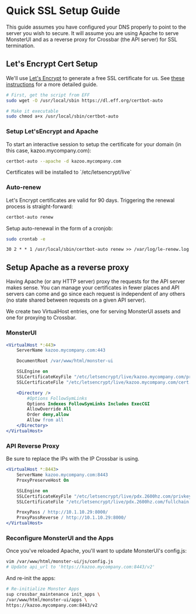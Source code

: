 <a id="org4bdaaae"></a>

# Quick SSL Setup Guide

This guide assumes you have configured your DNS properly to point to the server you wish to secure. It will assume you are using Apache to serve MonsterUI and as a reverse proxy for Crossbar (the API server) for SSL termination.


<a id="org02c5c19"></a>

## Let's Encrypt Cert Setup

We'll use [Let's Encrypt](https://letsencrypt.org/) to generate a free SSL certificate for us. See [these instructions](https://www.digitalocean.com/community/tutorials/how-to-secure-apache-with-let-s-encrypt-on-ubuntu-14-04) for a more detailed guide.

```bash
# First, get the script from EFF
sudo wget -O /usr/local/sbin https://dl.eff.org/certbot-auto

# Make it executable
sudo chmod a+x /usr/local/sbin/certbot-auto
```


<a id="orgeb6046d"></a>

### Setup Let'sEncrypt and Apache

To start an interactive session to setup the certificate for your domain (in this case, kazoo.mycompany.com):

```bash
certbot-auto --apache -d kazoo.mycompany.com
```

Certificates will be installed to \`/etc/letsencrypt/live\`


<a id="org5109f70"></a>

### Auto-renew

Let's Encrypt certificates are valid for 90 days. Triggering the renewal process is straight-forward:

```bash
certbot-auto renew
```

Setup auto-renewal in the form of a cronjob:

```bash
sudo crontab -e
```

```crontab
30 2 * * 1 /usr/local/sbin/certbot-auto renew >> /var/log/le-renew.log
```


<a id="org18e6150"></a>

## Setup Apache as a reverse proxy

Having Apache (or any HTTP server) proxy the requests for the API server makes sense. You can manage your certificates in fewer places and API servers can come and go since each request is independent of any others (no state shared between requests on a given API server).

We create two VirtualHost entries, one for serving MonsterUI assets and one for proxying to Crossbar.


<a id="org26cc7b3"></a>

### MonsterUI

```apache
<VirtualHost *:443>
    ServerName kazoo.mycompany.com:443

    DocumentRoot /var/www/html/monster-ui

    SSLEngine on
    SSLCertificateKeyFile "/etc/letsencrypt/live/kazoo.mycompany.com/privkey.pem"
    SSLCertificateFile "/etc/letsencrypt/live/kazoo.mycompany.com/cert.pem"

    <Directory />
        #Options FollowSymLinks
        Options Indexes FollowSymLinks Includes ExecCGI
        AllowOverride All
        Order deny,allow
        Allow from all
    </Directory>
</VirtualHost>
```


<a id="orgc503092"></a>

### API Reverse Proxy

Be sure to replace the IPs with the IP Crossbar is using.

```apache
<VirtualHost *:8443>
    ServerName kazoo.mycompany.com:8443
    ProxyPreserveHost On

    SSLEngine on
    SSLCertificateKeyFile "/etc/letsencrypt/live/pdx.2600hz.com/privkey.pem"
    SSLCertificateFile "/etc/letsencrypt/live/pdx.2600hz.com/fullchain.pem"

    ProxyPass / http://10.1.10.29:8000/
    ProxyPassReverse / http://10.1.10.29:8000/
</VirtualHost>
```


<a id="orga3c7a5d"></a>

### Reconfigure MonsterUI and the Apps

Once you've reloaded Apache, you'll want to update MonsterUI's config.js:

```bash
vim /var/www/html/monster-ui/js/config.js
# Update api_url to 'https://kazoo.mycompany.com:8443/v2'
```

And re-init the apps:

```bash
# Re-initialize Monster Apps
sup crossbar_maintenance init_apps \
/var/www/html/monster-ui/apps \
https://kazoo.mycompany.com:8443/v2
```
